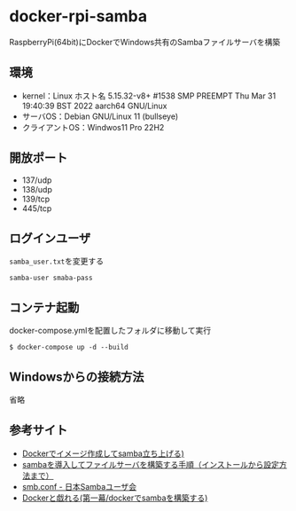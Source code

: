 # docker-rpi-samba
RaspberryPi(64bit)にDockerでWindows共有のSambaファイルサーバを構築

## 環境
- kernel：Linux ホスト名 5.15.32-v8+ #1538 SMP PREEMPT Thu Mar 31 19:40:39 BST 2022 aarch64 GNU/Linux
- サーバOS：Debian GNU/Linux 11 (bullseye)
- クライアントOS：Windwos11 Pro 22H2


## 開放ポート
- 137/udp
- 138/udp
- 139/tcp
- 445/tcp

## ログインユーザ
`samba_user.txt`を変更する
~~~
samba-user smaba-pass
~~~

## コンテナ起動
docker-compose.ymlを配置したフォルダに移動して実行
~~~
$ docker-compose up -d --build
~~~

## Windowsからの接続方法
省略

## 参考サイト
- [Dockerでイメージ作成してsamba立ち上げる)](https://qiita.com/hasegit/items/3cf5dbd8951d8f236d54)
- [sambaを導入してファイルサーバを構築する手順（インストールから設定方法まで）](https://snowsystem.net/other/linux/samba-install/)
- [smb.conf - 日本Sambaユーザ会](http://www.samba.gr.jp/project/translation/current/htmldocs/manpages/smb.conf.5.html)
- [Dockerと戯れる(第一幕/dockerでsambaを構築する)](https://qiita.com/skrb_hs/items/a9a7610333beffd24cdc)
